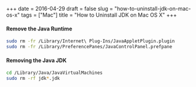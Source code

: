 +++
date = 2016-04-29
draft = false
slug = "how-to-uninstall-jdk-on-mac-os-x"
tags = ["Mac"]
title = "How to Uninstall JDK on Mac OS X"
+++


#### Remove the Java Runtime
```bash
sudo rm -fr /Library/Internet\ Plug-Ins/JavaAppletPlugin.plugin 
sudo rm -fr /Library/PreferencePanes/JavaControlPanel.prefpane
```

#### Removing the Java JDK
```bash
cd /Library/Java/JavaVirtualMachines
sudo rm -rf jdk*.jdk
```